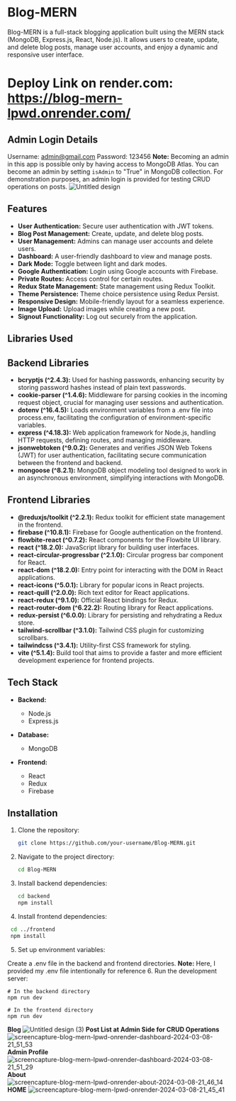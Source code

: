 # Blog-MERN

Blog-MERN is a full-stack blogging application built using the MERN stack (MongoDB, Express.js, React, Node.js). It allows users to create, update, and delete blog posts, manage user accounts, and enjoy a dynamic and responsive user interface.

# Deploy Link on render.com: https://blog-mern-lpwd.onrender.com/

## Admin Login Details

Username: admin@gmail.com
Password: 123456
**Note:** Becoming an admin in this app is possible only by having access to MongoDB Atlas. You can become an admin by setting `isAdmin` to "True" in MongoDB collection. For demonstration purposes, an admin login is provided for testing CRUD operations on posts.
![Untitled design](https://github.com/erpankajk4/Blog-MERN/assets/118353291/6165861c-87de-4b2e-919e-d34f017d2a07)

## Features

- **User Authentication:** Secure user authentication with JWT tokens.
- **Blog Post Management:** Create, update, and delete blog posts.
- **User Management:** Admins can manage user accounts and delete users.
- **Dashboard:** A user-friendly dashboard to view and manage posts.
- **Dark Mode:** Toggle between light and dark modes.
- **Google Authentication:** Login using Google accounts with Firebase.
- **Private Routes:** Access control for certain routes.
- **Redux State Management:** State management using Redux Toolkit.
- **Theme Persistence:** Theme choice persistence using Redux Persist.
- **Responsive Design:** Mobile-friendly layout for a seamless experience.
- **Image Upload:** Upload images while creating a new post.
- **Signout Functionality:** Log out securely from the application.

## Libraries Used


## Backend Libraries

- **bcryptjs (^2.4.3):** Used for hashing passwords, enhancing security by storing password hashes instead of plain text passwords.
- **cookie-parser (^1.4.6):** Middleware for parsing cookies in the incoming request object, crucial for managing user sessions and authentication.
- **dotenv (^16.4.5):** Loads environment variables from a .env file into process.env, facilitating the configuration of environment-specific variables.
- **express (^4.18.3):** Web application framework for Node.js, handling HTTP requests, defining routes, and managing middleware.
- **jsonwebtoken (^9.0.2):** Generates and verifies JSON Web Tokens (JWT) for user authentication, facilitating secure communication between the frontend and backend.
- **mongoose (^8.2.1):** MongoDB object modeling tool designed to work in an asynchronous environment, simplifying interactions with MongoDB.

## Frontend Libraries

- **@reduxjs/toolkit (^2.2.1):** Redux toolkit for efficient state management in the frontend.
- **firebase (^10.8.1):** Firebase for Google authentication on the frontend.
- **flowbite-react (^0.7.2):** React components for the Flowbite UI library.
- **react (^18.2.0):** JavaScript library for building user interfaces.
- **react-circular-progressbar (^2.1.0):** Circular progress bar component for React.
- **react-dom (^18.2.0):** Entry point for interacting with the DOM in React applications.
- **react-icons (^5.0.1):** Library for popular icons in React projects.
- **react-quill (^2.0.0):** Rich text editor for React applications.
- **react-redux (^9.1.0):** Official React bindings for Redux.
- **react-router-dom (^6.22.2):** Routing library for React applications.
- **redux-persist (^6.0.0):** Library for persisting and rehydrating a Redux store.
- **tailwind-scrollbar (^3.1.0):** Tailwind CSS plugin for customizing scrollbars.
- **tailwindcss (^3.4.1):** Utility-first CSS framework for styling.
- **vite (^5.1.4):** Build tool that aims to provide a faster and more efficient development experience for frontend projects.

## Tech Stack

- **Backend:**
  - Node.js
  - Express.js

- **Database:**
  - MongoDB

- **Frontend:**
  - React
  - Redux
  - Firebase

## Installation

1. Clone the repository:
   ```bash
   git clone https://github.com/your-username/Blog-MERN.git
   ```
2. Navigate to the project directory:
   ```bash
   cd Blog-MERN
   ```
3. Install backend dependencies: 
   ```bash
   cd backend
   npm install
   ```
4. Install frontend dependencies:  
  ```bash
   cd ../frontend
   npm install
  ```
5. Set up environment variables:

Create a .env file in the backend and frontend directories.
**Note:** Here, I provided my .env file intentionally for reference
6. Run the development server:
```
# In the backend directory
npm run dev

# In the frontend directory
npm run dev
```

**Blog**
![Untitled design (3)](https://github.com/erpankajk4/Blog-MERN/assets/118353291/8831eecc-5200-47f2-844a-e559a360ca4f)
**Post List at Admin Side for CRUD Operations**
![screencapture-blog-mern-lpwd-onrender-dashboard-2024-03-08-21_51_53](https://github.com/erpankajk4/Blog-MERN/assets/118353291/c041760c-0602-4fdd-96f5-a5bab1601d7d)
**Admin Profile**
![screencapture-blog-mern-lpwd-onrender-dashboard-2024-03-08-21_51_29](https://github.com/erpankajk4/Blog-MERN/assets/118353291/9ae0d23e-c8a7-4b60-ae3a-78bd726577e7)
**About**
![screencapture-blog-mern-lpwd-onrender-about-2024-03-08-21_46_14](https://github.com/erpankajk4/Blog-MERN/assets/118353291/eb20a4ec-8b92-47fa-80a4-666ceef2c2d3)
**HOME**
![screencapture-blog-mern-lpwd-onrender-2024-03-08-21_45_41](https://github.com/erpankajk4/Blog-MERN/assets/118353291/7aa64edd-7ea4-44a6-b9e4-5b5e5bbd6c48)




